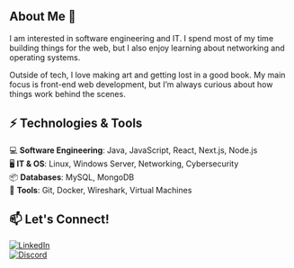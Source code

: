 ## About Me  🌱
I am interested in software engineering and IT. I spend most of my time building things for the web, but I also enjoy learning about networking and operating systems.

Outside of tech, I love making art and getting lost in a good book. My main focus is front-end web development, but I’m always curious about how things work behind the scenes. 

## ⚡ Technologies & Tools  
💻 **Software Engineering**: Java, JavaScript, React, Next.js, Node.js  
🖥️ **IT & OS**: Linux, Windows Server, Networking, Cybersecurity  
📦 **Databases**: MySQL, MongoDB  
🔧 **Tools**: Git, Docker, Wireshark, Virtual Machines  

## 📫 Let's Connect!  
[![LinkedIn](https://img.shields.io/badge/LinkedIn-Connect-blue?style=flat-square&logo=linkedin)](https://www.linkedin.com/in/cristina-mendoza-salazar/)  
[![Discord](https://img.shields.io/badge/Discord-Join_My_Community-7289DA?style=flat-square&logo=discord)](your-discord-link)  

<!--
**cmendo16/cmendo16** is a ✨ _special_ ✨ repository because its `README.md` (this file) appears on your GitHub profile.

Here are some ideas to get you started:


- 🔭 I’m currently working on ...
- 🌱 I’m currently learning ...
- 👯 I’m looking to collaborate on ...
- 🤔 I’m looking for help with ...
- 💬 Ask me about ...
- 📫 How to reach me: ...
- 😄 Pronouns: ...
- ⚡ Fun fact: ...
-->

